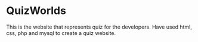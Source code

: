 # QuizWorlds
This is the website that represents quiz for the developers. Have used html, css, php and mysql to create a quiz website.
